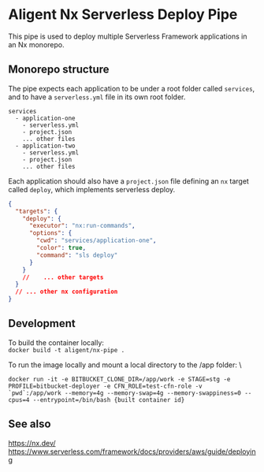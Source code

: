 # Aligent Nx Serverless Deploy Pipe

This pipe is used to deploy multiple Serverless Framework applications in an Nx monorepo.

## Monorepo structure

The pipe expects each application to be under a root folder called `services`, and to have a `serverless.yml` file in its own root folder.

```
services
  - application-one
    - serverless.yml
    - project.json
    ... other files
  - application-two
    - serverless.yml
    - project.json
    ... other files
```

Each application should also have a `project.json` file defining an `nx` target called `deploy`, which implements serverless deploy.

```json
{
  "targets": {
    "deploy": {
      "executor": "nx:run-commands",
      "options": {
        "cwd": "services/application-one",
        "color": true,
        "command": "sls deploy"
      }
    }
    //    ... other targets
  }
  // ... other nx configuration
}
```

## Development

To build the container locally: \
`docker build -t aligent/nx-pipe .`

To run the image locally and mount a local directory to the /app folder: \

`` docker run -it -e BITBUCKET_CLONE_DIR=/app/work -e STAGE=stg -e PROFILE=bitbucket-deployer -e CFN_ROLE=test-cfn-role -v `pwd`:/app/work --memory=4g --memory-swap=4g --memory-swappiness=0 --cpus=4 --entrypoint=/bin/bash {built container id}
 ``

## See also

https://nx.dev/
https://www.serverless.com/framework/docs/providers/aws/guide/deploying

